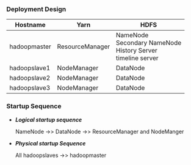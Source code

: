 ### Deployment Design

|Hostname    |Yarn           |HDFS    |
|------------|---------------|--------|
|hadoopmaster|ResourceManager|NameNode<br>Secondary NameNode<br>History Server<br>timeline server|
|hadoopslave1|NodeManager    |DataNode|
|hadoopslave2|NodeManager    |DataNode|
|hadoopslave3|NodeManager    |DataNode|


### Startup Sequence
- ***Logical startup sequence***
  
   NameNode ->> DataNode ->> ResourceManager and NodeManger

- ***Physical startup Sequence***

  All hadoopslaves ->> hadoopmaster
  
